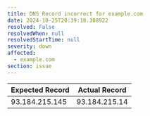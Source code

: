 ```yaml
---
title: DNS Record incorrect for example.com
date: 2024-10-25T20:39:18.388922
resolved: False
resolvedWhen: null
resolvedStartTime: null
severity: down
affected:
  - example.com
section: issue
---
```


| Expected Record  | Actual Record  |
|------------------|----------------|
| 93.184.215.145 | 93.184.215.14 |
